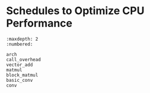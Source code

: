 # Schedules to Optimize CPU Performance

```toc
:maxdepth: 2
:numbered:

arch
call_overhead
vector_add
matmul
block_matmul
basic_conv
conv
```
